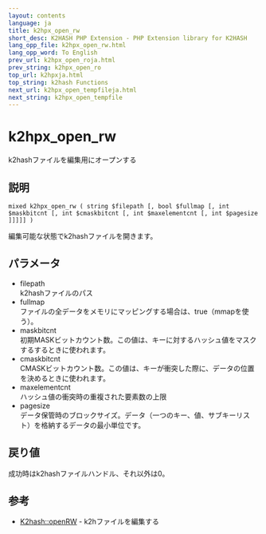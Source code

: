 ```yaml
---
layout: contents
language: ja
title: k2hpx_open_rw
short_desc: K2HASH PHP Extension - PHP Extension library for K2HASH
lang_opp_file: k2hpx_open_rw.html
lang_opp_word: To English
prev_url: k2hpx_open_roja.html
prev_string: k2hpx_open_ro
top_url: k2hpxja.html
top_string: k2hash Functions
next_url: k2hpx_open_tempfileja.html
next_string: k2hpx_open_tempfile
---
```


# k2hpx_open_rw
k2hashファイルを編集用にオープンする

## 説明

```
mixed k2hpx_open_rw ( string $filepath [, bool $fullmap [, int $maskbitcnt [, int $cmaskbitcnt [, int $maxelementcnt [, int $pagesize ]]]]] )
```

編集可能な状態でk2hashファイルを開きます。 

## パラメータ
- filepath  
k2hashファイルのパス
- fullmap  
ファイルの全データをメモリにマッピングする場合は、true（mmapを使う）。
- maskbitcnt  
初期MASKビットカウント数。この値は、キーに対するハッシュ値をマスクするするときに使われます。
- cmaskbitcnt  
CMASKビットカウント数。この値は、キーが衝突した際に、データの位置を決めるときに使われます。
- maxelementcnt  
ハッシュ値の衝突時の重複された要素数の上限
- pagesize  
データ保管時のブロックサイズ。データ（一つのキー、値、サブキーリスト）を格納するデータの最小単位です。

## 戻り値
成功時はk2hashファイルハンドル、それ以外は0。 

## 参考
- [K2hash::openRW](k2h_openrwja.html) - k2hファイルを編集する
